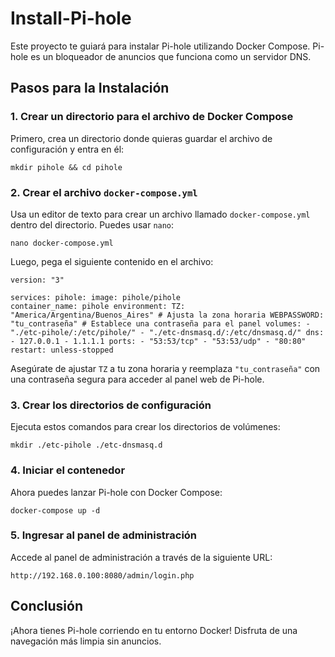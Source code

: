 # Install-Pi-hole

Este proyecto te guiará para instalar Pi-hole utilizando Docker Compose. Pi-hole es un bloqueador de anuncios que funciona como un servidor DNS.

## Pasos para la Instalación

### 1. Crear un directorio para el archivo de Docker Compose

Primero, crea un directorio donde quieras guardar el archivo de configuración y entra en él:

```mkdir pihole && cd pihole```


### 2. Crear el archivo `docker-compose.yml`

Usa un editor de texto para crear un archivo llamado `docker-compose.yml` dentro del directorio. Puedes usar `nano`:

```nano docker-compose.yml```


Luego, pega el siguiente contenido en el archivo:

```
version: "3"

services: pihole: image: pihole/pihole
container_name: pihole environment: TZ: "America/Argentina/Buenos_Aires" # Ajusta la zona horaria WEBPASSWORD: "tu_contraseña" # Establece una contraseña para el panel volumes: - "./etc-pihole/:/etc/pihole/" - "./etc-dnsmasq.d/:/etc/dnsmasq.d/" dns: - 127.0.0.1 - 1.1.1.1 ports: - "53:53/tcp" - "53:53/udp" - "80:80" restart: unless-stopped

```

Asegúrate de ajustar `TZ` a tu zona horaria y reemplaza `"tu_contraseña"` con una contraseña segura para acceder al panel web de Pi-hole.

### 3. Crear los directorios de configuración

Ejecuta estos comandos para crear los directorios de volúmenes:

```
mkdir ./etc-pihole ./etc-dnsmasq.d
```



### 4. Iniciar el contenedor

Ahora puedes lanzar Pi-hole con Docker Compose:

```
docker-compose up -d
```


### 5. Ingresar al panel de administración

Accede al panel de administración a través de la siguiente URL:

```
http://192.168.0.100:8080/admin/login.php
```


## Conclusión

¡Ahora tienes Pi-hole corriendo en tu entorno Docker! Disfruta de una navegación más limpia sin anuncios.
